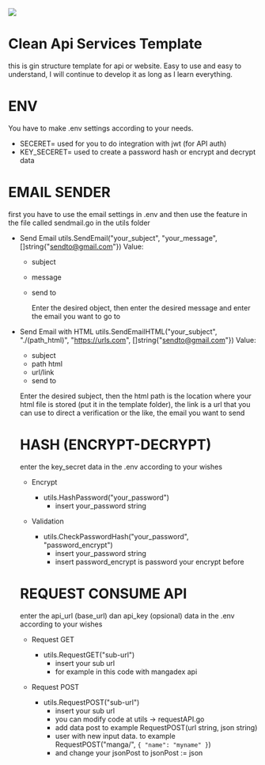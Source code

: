 <img src="https://github-production-user-asset-6210df.s3.amazonaws.com/55729354/257034907-22a20df7-2173-4d1b-9e0a-5d2e43b1b003.png">

# Clean Api Services Template
this is gin structure template for api or website. Easy to use and easy to understand, I will continue to develop it as long as I learn everything.

# ENV
You have to make .env settings according to your needs.
- SECERET= used for you to do integration with jwt (for API auth)
- KEY_SECERET= used to create a password hash or encrypt and decrypt data

# EMAIL SENDER
first you have to use the email settings in .env and then use the feature in the file called sendmail.go in the utils folder
- Send Email
  utils.SendEmail("your_subject", "your_message", []string{"sendto@gmail.com"})
  Value:
  * subject
  * message
  * send to

    Enter the desired object, then enter the desired message and enter the email you want to go to
    
- Send Email with HTML
  utils.SendEmailHTML("your_subject", "./(path_html)", "https://urls.com", []string{"sendto@gmail.com"})
  Value:
  * subject
  * path html
  * url/link
  * send to
  
  Enter the desired subject, then the html path is the location where your html file is stored (put it in the template folder), the link is a url that you can use to direct a verification or the like, the email you want to send

  # HASH (ENCRYPT-DECRYPT)
  enter the key_secret data in the .env according to your wishes
  
  - Encrypt
    * utils.HashPassword("your_password")
      - insert your_password string
        
  - Validation 
    * utils.CheckPasswordHash("your_password", "password_encrypt")
      - insert your_password string
      - insert password_encrypt is password your encrypt before


  # REQUEST CONSUME API
  enter the api_url (base_url) dan api_key (opsional) data in the .env according to your wishes
  
  - Request GET
    * utils.RequestGET("sub-url")
      - insert your sub url 
      - for example in this code with mangadex api
        
  - Request POST 
    * utils.RequestPOST("sub-url")
      - insert your sub url 
      - you can modify code at utils -> requestAPI.go
      - add data post to example RequestPOST(url string, json string)
      - user with new input data. to example RequestPOST("manga/", `{ "name": "myname" }`)
      - and change your jsonPost to jsonPost := json